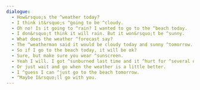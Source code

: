 ```yaml
---
dialogue:
  - How&rsquo;s the ^weather today?
  - I think it&rsquo;s ^going to be ^cloudy.
  - Oh no! Is it going to ^rain? I wanted to go to the ^beach today.
  - I don&rsquo;t think it will rain. But it won&rsquo;t be ^sunny.
  - What does the weather ^forecast say?
  - The ^weatherman said it would be cloudy today and sunny ^tomorrow.
  - So if I go to the beach today, it will be ok?
  - Sure, but make sure you wear ^sunscreen.
  - Yeah I will. I got ^sunburned last time and it ^hurt for ^several days.
  - Or just wait and go when the weather is a little better.
  - I ^guess I can ^just go to the beach tomorrow.
  - ^Maybe I&rsquo;ll go with you.
---
```

